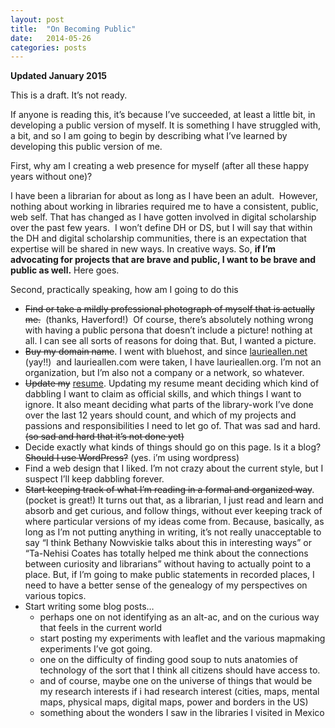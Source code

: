 ```yaml
---
layout: post
title:  "On Becoming Public"
date:   2014-05-26
categories: posts
---
```


**Updated January 2015**

This is a draft. It’s not ready.

If anyone is reading this, it’s because I’ve succeeded, at least a
little bit, in developing a public version of myself. It is something I
have struggled with, a bit, and so I am going to begin by describing
what I’ve learned by developing this public version of me.

First, why am I creating a web presence for myself (after all these
happy years without one)?

I have been a librarian for about as long as I have been an adult.
 However, nothing about working in libraries required me to have a
consistent, public, web self. That has changed as I have gotten involved
in digital scholarship over the past few years.  I won’t define DH or
DS, but I will say that within the DH and digital scholarship
communities, there is an expectation that expertise will be shared in
new ways. In creative ways. So, **if I’m advocating for projects that
are brave and public, I want to be brave and public as well.** Here
goes.

Second, practically speaking, how am I going to do this

-   ~~Find or take a mildly professional photograph of myself that is
    actually me.~~  (thanks, Haverford!)  Of course, there’s absolutely
    nothing wrong with having a public persona that doesn’t include a
    picture! nothing at all. I can see all sorts of reasons for
    doing that. But, I wanted a picture.
-   ~~Buy my domain name~~. I went with bluehost, and since
    [laurieallen.net](http://laurieallen.net/) (yay!!)  and
    laurieallen.com were taken, I have laurieallen.org. I’m not an
    organization, but I’m also not a company or a network, so whatever.
-   ~~Update my~~
    [resume](../../../../wp-content/uploads/2014/05/LauraAllenResume20150125.pdf).
    Updating my resume meant deciding which kind of dabbling I want to
    claim as official skills, and which things I want to ignore. It also
    meant deciding what parts of the library-work I’ve done over the
    last 12 years should count, and which of my projects and passions
    and responsibilities I need to let go of. That was sad and hard.
    ~~(so sad and hard that it’s not done yet)~~
-   Decide exactly what kinds of things should go on this page. Is it a
    blog? ~~Should I use WordPress?~~ (yes. i’m using wordpress)
-   Find a web design that I liked. I’m not crazy about the current
    style, but I suspect I’ll keep dabbling forever.
-   ~~Start keeping track of what I’m reading in a formal and organized
    way~~. (pocket is great!) It turns out that, as a librarian, I just
    read and learn and absorb and get curious, and follow things,
    without ever keeping track of where particular versions of my ideas
    come from. Because, basically, as long as I’m not putting anything
    in writing, it’s not really unacceptable to say “I think Bethany
    Nowviskie talks about this in interesting ways” or “Ta-Nehisi Coates
    has totally helped me think about the connections between curiosity
    and librarians” without having to actually point to a place. But, if
    I’m going to make public statements in recorded places, I need to
    have a better sense of the genealogy of my perspectives on
    various topics.
-   Start writing some blog posts…
    -   perhaps one on not identifying as an alt-ac, and on the curious
        way that feels in the current world
    -   start posting my experiments with leaflet and the various
        mapmaking experiments I’ve got going.
    -   one on the difficulty of finding good soup to nuts anatomies of
        technology of the sort that I think all citizens should have
        access to.
    -   and of course, maybe one on the universe of things that would be
        my research interests if i had research interest (cities, maps,
        mental maps, physical maps, digital maps, power and borders in
        the US)
    -   something about the wonders I saw in the libraries I visited in
        Mexico

